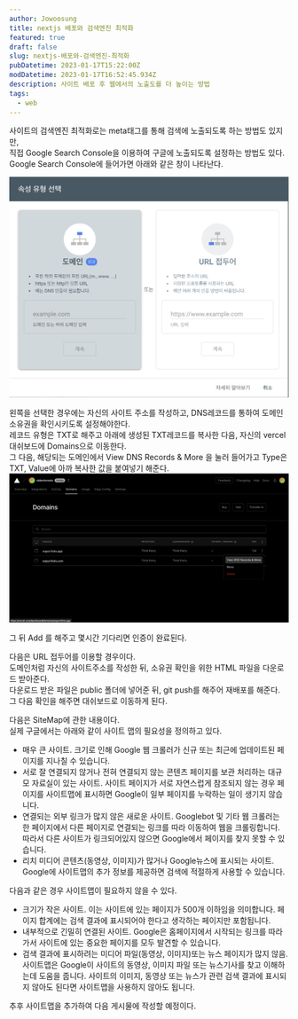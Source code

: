 ```yaml
---
author: Jowoosung
title: nextjs 배포와 검색엔진 최적화
featured: true
draft: false
slug: nextjs-배포와-검색엔진-최적화
pubDatetime: 2023-01-17T15:22:00Z
modDatetime: 2023-01-17T16:52:45.934Z
description: 사이트 배포 후 웹에서의 노출도를 더 높이는 방법
tags: 
  - web
---  
```



사이트의 검색엔진 최적화로는 meta태그를 통해 검색에 노출되도록 하는 방법도 있지만,  
직접 Google Search Console을 이용하여 구글에 노출되도록 설정하는 방법도 있다.  
Google Search Console에 들어가면 아래와 같은 창이 나타난다.  

![etc_1_1](https://github.com/Oldentomato/PortFolio_Next/blob/main/postsimg/etc_1_1.png?raw=true)
  
왼쪽을 선택한 경우에는 자신의 사이트 주소를 작성하고, DNS레코드를 통하여 도메인 소유권을 확인시키도록 설정해야한다.  
레코드 유형은 TXT로 해주고 아래에 생성된 TXT레코드를 복사한 다음, 자신의 vercel 대쉬보드에 Domains으로 이동한다.  
그 다음, 해당되는 도메인에서 View DNS Records & More 을 눌러 들어가고 Type은 TXT, Value에 아까 복사한 값을 붙여넣기 해준다.  
![etc_1_2](https://github.com/Oldentomato/PortFolio_Next/blob/main/postsimg/etc_1_2.png?raw=true)

그 뒤 Add 를 해주고 몇시간 기다리면 인증이 완료된다.  
 
다음은 URL 접두어를 이용할 경우이다.  
도메인처럼 자신의 사이트주소를 작성한 뒤, 소유권 확인을 위한 HTML 파일을 다운로드 받아준다.  
다운로드 받은 파일은 public 폴더에 넣어준 뒤, git push를 해주어 재배포를 해준다.  
그 다음 확인을 해주면 대쉬보드로 이동하게 된다.  
  
다음은 SiteMap에 관한 내용이다.  
실제 구글에서는 아래와 같이 사이트 맵의 필요성을 정의하고 있다.
- 매우 큰 사이트. 크기로 인해 Google 웹 크롤러가 신규 또는 최근에 업데이트된 페이지를 지나칠 수 있습니다.  
- 서로 잘 연결되지 않거나 전혀 연결되지 않는 콘텐츠 페이지를 보관 처리하는 대규모 자료실이 있는 사이트. 
사이트 페이지가 서로 자연스럽게 참조되지 않는 경우 페이지를 사이트맵에 표시하면 Google이 일부 페이지를 누락하는 일이 생기지 않습니다.  
- 연결되는 외부 링크가 많지 않은 새로운 사이트. Googlebot 및 기타 웹 크롤러는 한 페이지에서 다른 페이지로 연결되는 링크를 따라 이동하여 웹을 크롤링합니다. 
따라서 다른 사이트가 링크되어있지 않으면 Google에서 페이지를 찾지 못할 수 있습니다.  
- 리치 미디어 콘텐츠(동영상, 이미지)가 많거나 Google뉴스에 표시되는 사이트. Google에 사이트맵의 추가 정보를 제공하면 검색에 적절하게 사용할 수 있습니다.  

다음과 같은 경우 사이트맵이 필요하지 않을 수 있다.  
- 크기가 작은 사이트. 이는 사이트에 있는 페이지가 500개 이하임을 의미합니다. 페이지 합계에는 검색 결과에 표시되어야 한다고 생각하는 페이지만 포함됩니다.  
- 내부적으로 긴밀히 연결된 사이트. Google은 홈페이지에서 시작되는 링크를 따라가서 사이트에 있는 중요한 페이지를 모두 발견할 수 있습니다.  
- 검색 결과에 표시하려는 미디어 파일(동영상, 이미지)또는 뉴스 페이지가 많지 않음. 사이트맵은 Google이 사이트의 동영상, 이미지 파일 또는 뉴스기사를 찾고 이해하는데 도움을 줍니다. 
사이트의 이미지, 동영상 또는 뉴스가 관련 검색 결과에 표시되지 않아도 된다면 사이트맵을 사용하지 않아도 됩니다.  

추후 사이트맵을 추가하여 다음 게시물에 작성할 예정이다.

